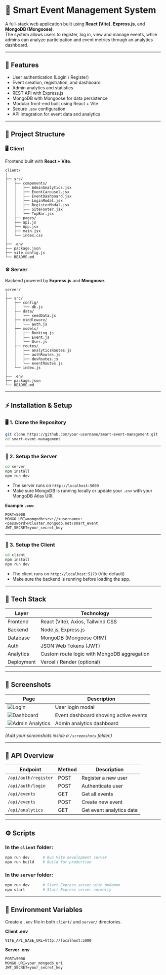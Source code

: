 # 🧠 Smart Event Management System

A full-stack web application built using **React (Vite)**, **Express.js**, and **MongoDB (Mongoose)**.  
The system allows users to register, log in, view and manage events, while admins can analyze participation and event metrics through an analytics dashboard.

---

## 🚀 Features
- User authentication (Login / Register)
- Event creation, registration, and dashboard
- Admin analytics and statistics
- REST API with Express.js
- MongoDB with Mongoose for data persistence
- Modular front-end built using React + Vite
- Secure `.env` configuration
- API integration for event data and analytics

---

## 🧩 Project Structure

### 🖥️ Client
Frontend built with **React + Vite**.

```
client/
│
├── src/
│   ├── components/
│   │   ├── AdminAnalytics.jsx
│   │   ├── EventCarousel.jsx
│   │   ├── EventDashboard.jsx
│   │   ├── LoginModal.jsx
│   │   ├── RegisterModal.jsx
│   │   ├── SiteFooter.jsx
│   │   └── TopBar.jsx
│   ├── pages/
│   ├── api.js
│   ├── App.jsx
│   ├── main.jsx
│   └── index.css
│
├── .env
├── package.json
├── vite.config.js
└── README.md
```

### ⚙️ Server
Backend powered by **Express.js** and **Mongoose**.

```
server/
│
├── src/
│   ├── config/
│   │   └── db.js
│   ├── data/
│   │   └── seedData.js
│   ├── middleware/
│   │   └── auth.js
│   ├── models/
│   │   ├── Booking.js
│   │   ├── Event.js
│   │   └── User.js
│   ├── routes/
│   │   ├── analyticsRoutes.js
│   │   ├── authRoutes.js
│   │   ├── devRoutes.js
│   │   └── eventRoutes.js
│   └── index.js
│
├── .env
├── package.json
└── README.md
```

---

## ⚡ Installation & Setup

### 🖥️ 1. Clone the Repository
```bash
git clone https://github.com/your-username/smart-event-management.git
cd smart-event-management
```

---

### 🧩 2. Setup the Server
```bash
cd server
npm install
npm run dev
```

- The server runs on `http://localhost:5000`
- Make sure MongoDB is running locally or update your `.env` with your MongoDB Atlas URI.

**Example `.env`:**
```
PORT=5000
MONGO_URI=mongodb+srv://<username>:<password>@cluster.mongodb.net/smart_event
JWT_SECRET=your_secret_key
```

---

### 🎨 3. Setup the Client
```bash
cd client
npm install
npm run dev
```

- The client runs on `http://localhost:5173` (Vite default)
- Make sure the backend is running before loading the app.

---

## 🧠 Tech Stack

| Layer | Technology |
|-------|-------------|
| Frontend | React (Vite), Axios, Tailwind CSS |
| Backend | Node.js, Express.js |
| Database | MongoDB (Mongoose ORM) |
| Auth | JSON Web Tokens (JWT) |
| Analytics | Custom route logic with MongoDB aggregation |
| Deployment | Vercel / Render (optional) |

---

## 📸 Screenshots

| Page | Description |
|------|--------------|
| ![Login](screenshots/login.png) | User login modal |
| ![Dashboard](screenshots/dashboard.png) | Event dashboard showing active events |
| ![Admin Analytics](screenshots/analytics.png) | Admin analytics dashboard |

*(Add your screenshots inside a `/screenshots` folder.)*

---

## 🧾 API Overview

| Endpoint | Method | Description |
|-----------|---------|-------------|
| `/api/auth/register` | POST | Register a new user |
| `/api/auth/login` | POST | Authenticate user |
| `/api/events` | GET | Get all events |
| `/api/events` | POST | Create new event |
| `/api/analytics` | GET | Get event analytics data |

---

## ⚙️ Scripts

### In the `client` folder:
```bash
npm run dev      # Run Vite development server
npm run build    # Build for production
```

### In the `server` folder:
```bash
npm run dev      # Start Express server with nodemon
npm start        # Start Express server normally
```

---

## 🧰 Environment Variables

Create a `.env` file in both `client/` and `server/` directories.

**Client .env**
```
VITE_API_BASE_URL=http://localhost:5000
```

**Server .env**
```
PORT=5000
MONGO_URI=your_mongodb_uri
JWT_SECRET=your_secret_key
```
